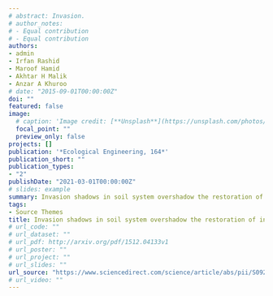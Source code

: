 ```yaml
---
# abstract: Invasion. 
# author_notes:
# - Equal contribution
# - Equal contribution
authors:
- admin
- Irfan Rashid
- Maroof Hamid
- Akhtar H Malik
- Anzar A Khuroo
# date: "2015-09-01T00:00:00Z"
doi: ""
featured: false
image:
  # caption: 'Image credit: [**Unsplash**](https://unsplash.com/photos/jdD8gXaTZsc)'
  focal_point: ""
  preview_only: false
projects: []
publication: '*Ecological Engineering, 164*'
publication_short: ""
publication_types:
- "2"
publishDate: "2021-03-01T00:00:00Z"
# slides: example
summary: Invasion shadows in soil system overshadow the restoration of invaded ecosystems.
tags:
- Source Themes
title: Invasion shadows in soil system overshadow the restoration of invaded ecosystems Implications for invasive plant management
# url_code: ""
# url_dataset: ""
# url_pdf: http://arxiv.org/pdf/1512.04133v1
# url_poster: ""
# url_project: ""
# url_slides: ""
url_source: "https://www.sciencedirect.com/science/article/abs/pii/S0925857421000744"
# url_video: ""
---
```



